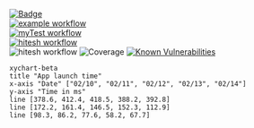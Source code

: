[![Badge](https://img.shields.io/badge/version-v2.5%E2%80%90al-blue.svg?logo=linkedin)](https://github.com/hitesh-temp-account/Breach/blob/main/gradle.properties#L20)\
[![example workflow](https://github.com/hitesh-temp-account/Breach/actions/workflows/spandan.yml/badge.svg)](https://github.com/hitesh-temp-account/Breach/actions/workflows/spandan.yml)\
[![myTest workflow](https://github.com/hitesh-temp-account/Breach/actions/workflows/myTest.yml/badge.svg)](https://github.com/hitesh-temp-account/Breach/actions/workflows/myTest.yml)\
[![hitesh workflow](https://github.com/hitesh-temp-account/Breach/actions/workflows/hiteshWorkflow.yml/badge.svg)](https://github.com/hitesh-temp-account/Breach/actions/workflows/hiteshWorkflow.yml)\
![hitesh workflow](https://img.shields.io/maven-central/v/xstream/xstream)
![Coverage](https://img.shields.io/badge/coverage-35.19%25-green.svg)
[![Known Vulnerabilities](https://snyk-widget.herokuapp.com/badge/pip/hitesh-temp-account/Breach/badge.svg)](https://snyk.io/test/github/hitesh-temp-account/Breach)



```mermaid
xychart-beta
title "App launch time"
x-axis "Date" ["02/10", "02/11", "02/12", "02/13", "02/14"]
y-axis "Time in ms"
line [378.6, 412.4, 418.5, 388.2, 392.8]
line [172.2, 161.4, 146.5, 152.3, 112.9]
line [98.3, 86.2, 77.6, 58.2, 67.7]
```
